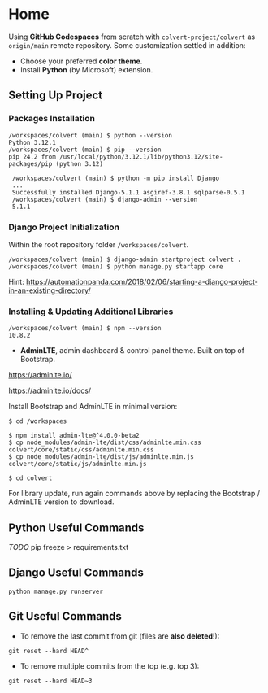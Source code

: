 # Home

Using **GitHub Codespaces** from scratch with ```colvert-project/colvert``` as ```origin/main``` remote repository. Some customization settled in addition:
* Choose your preferred **color theme**.
* Install **Python** (by Microsoft) extension.

## Setting Up Project

### Packages Installation

```shell
/workspaces/colvert (main) $ python --version
Python 3.12.1
/workspaces/colvert (main) $ pip --version
pip 24.2 from /usr/local/python/3.12.1/lib/python3.12/site-packages/pip (python 3.12)
```

```shell
 /workspaces/colvert (main) $ python -m pip install Django
 ...
 Successfully installed Django-5.1.1 asgiref-3.8.1 sqlparse-0.5.1
 /workspaces/colvert (main) $ django-admin --version
 5.1.1
```

### Django Project Initialization

Within the root repository folder ```/workspaces/colvert```.

```shell
/workspaces/colvert (main) $ django-admin startproject colvert .
/workspaces/colvert (main) $ python manage.py startapp core
```
Hint: <https://automationpanda.com/2018/02/06/starting-a-django-project-in-an-existing-directory/>

### Installing & Updating Additional Libraries

```shell
/workspaces/colvert (main) $ npm --version
10.8.2
```

* **AdminLTE**, admin dashboard & control panel theme. Built on top of Bootstrap.

<https://adminlte.io/>

<https://adminlte.io/docs/>

Install Bootstrap and AdminLTE in minimal version:
```shell
$ cd /workspaces

$ npm install admin-lte@^4.0.0-beta2
$ cp node_modules/admin-lte/dist/css/adminlte.min.css colvert/core/static/css/adminlte.min.css
$ cp node_modules/admin-lte/dist/js/adminlte.min.js colvert/core/static/js/adminlte.min.js

$ cd colvert
```
For library update, run again commands above by replacing the Bootstrap / AdminLTE version to download.

## Python Useful Commands

_TODO_ pip freeze > requirements.txt

## Django Useful Commands

```shell
python manage.py runserver
```

## Git Useful Commands

* To remove the last commit from git (files are **also deleted**!):
```shell
git reset --hard HEAD^
```
* To remove multiple commits from the top (e.g. top 3):
```shell
git reset --hard HEAD~3
```
